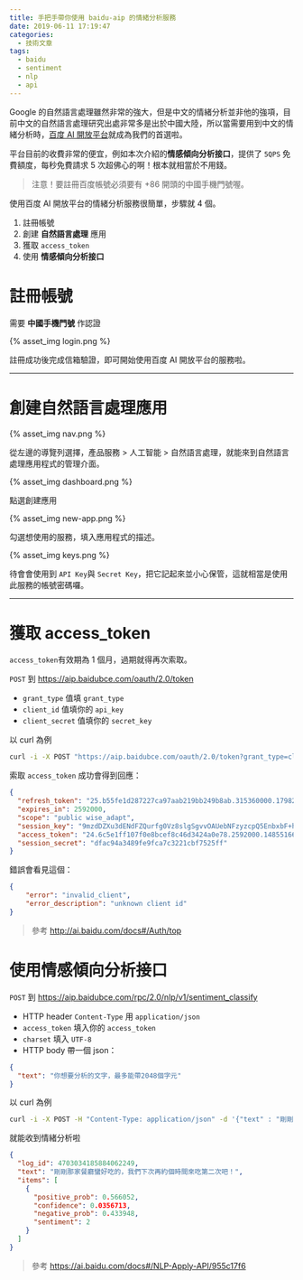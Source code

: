 ```yaml
---
title: 手把手帶你使用 baidu-aip 的情緒分析服務
date: 2019-06-11 17:19:47
categories:
  - 技術文章
tags:
  - baidu
  - sentiment
  - nlp
  - api
---
```


Google 的自然語言處理雖然非常的強大，但是中文的情緒分析並非他的強項，目前中文的自然語言處理研究出處非常多是出於中國大陸，所以當需要用到中文的情緒分析時，[百度 AI 開放平台](https://ai.baidu.com/)就成為我們的首選啦。

平台目前的收費非常的便宜，例如本次介紹的**情感傾向分析接口**，提供了 `5QPS` 免費額度，每秒免費請求 5 次超佛心的啊！根本就相當於不用錢。

> 注意！要註冊百度帳號必須要有 +86 開頭的中國手機門號喔。

使用百度 AI 開放平台的情緒分析服務很簡單，步驟就 4 個。

1.  註冊帳號
2.  創建 **自然語言處理** 應用
3.  獲取 `access_token`
4.  使用 **情感傾向分析接口**

<!-- more -->

# 註冊帳號

需要 **中國手機門號** 作認證

{% asset_img login.png %}

註冊成功後完成信箱驗證，即可開始使用百度 AI 開放平台的服務啦。

* * *

# 創建自然語言處理應用

{% asset_img nav.png %}

從左邊的導覽列選擇，產品服務 > 人工智能 > 自然語言處理，就能來到自然語言處理應用程式的管理介面。

{% asset_img dashboard.png %}

點選創建應用

{% asset_img new-app.png %}

勾選想使用的服務，填入應用程式的描述。

{% asset_img keys.png %}

待會會使用到 `API Key`與 `Secret Key`，把它記起來並小心保管，這就相當是使用此服務的帳號密碼囉。

* * *

# 獲取 access_token

`access_token`有效期為 1 個月，過期就得再次索取。

`POST` 到 <https://aip.baidubce.com/oauth/2.0/token>

-   `grant_type` 值填 `grant_type`
-   `client_id` 值填你的 `api_key`
-   `client_secret` 值填你的 `secret_key`

以 curl 為例

```sh
curl -i -X POST "https://aip.baidubce.com/oauth/2.0/token?grant_type=client_credentials&client_id=your_api_key&client_secret=your_secret_key"
```

索取 `access_token` 成功會得到回應：

```json
{  
  "refresh_token": "25.b55fe1d287227ca97aab219bb249b8ab.315360000.1798284651.282335-8574074",  
  "expires_in": 2592000,  
  "scope": "public wise_adapt",  
  "session_key": "9mzdDZXu3dENdFZQurfg0Vz8slgSgvvOAUebNFzyzcpQ5EnbxbF+hfG9DQkpUVQdh4p6HbQcAiz5RmuBAja1JJGgIdJI",  
  "access_token": "24.6c5e1ff107f0e8bcef8c46d3424a0e78.2592000.1485516651.282335-8574074",  
  "session_secret": "dfac94a3489fe9fca7c3221cbf7525ff"  
}
```

錯誤會看見這個：

```json
{  
    "error": "invalid_client",  
    "error_description": "unknown client id"  
}
```

> 參考 <http://ai.baidu.com/docs#/Auth/top>

# 使用情感傾向分析接口

`POST` 到 <https://aip.baidubce.com/rpc/2.0/nlp/v1/sentiment_classify>

-   HTTP header `Content-Type` 用 `application/json`
-   `access_token` 填入你的 `access_token`
-   `charset` 填入 `UTF-8`
-   HTTP body 帶一個 json：

```json
{  
  "text": "你想要分析的文字，最多能帶2048個字元"  
}
```

以 curl 為例

```sh
curl -i -X POST -H "Content-Type: application/json" -d '{"text" : "剛剛那家餐廳蠻好吃的，我們下次再約個時間來吃第二次吧！"}' "https://aip.baidubce.com/rpc/2.0/nlp/v1/sentiment_classify?charset=UTF-8&access_token=your_access_token"
```

就能收到情緒分析啦

```json
{  
  "log_id": 4703034185884062249,  
  "text": "剛剛那家餐廳蠻好吃的，我們下次再約個時間來吃第二次吧！",  
  "items": [  
    {  
      "positive_prob": 0.566052,
      "confidence": 0.0356713,
      "negative_prob": 0.433948,
      "sentiment": 2
    }  
  ]  
}
```

> 參考 <https://ai.baidu.com/docs#/NLP-Apply-API/955c17f6>
